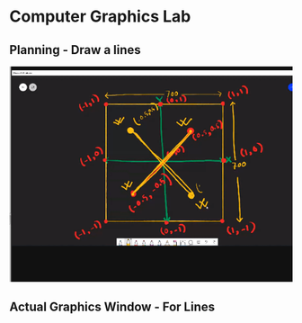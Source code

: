 # Computer Graphics Lab
 
## Planning - Draw a lines
![Create a Line](Create_Lines_on_OpenGL.PNG)
## Actual Graphics Window - For Lines
